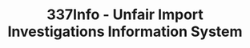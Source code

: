 ---
bigquery: https://console.cloud.google.com/bigquery?p=patents-public-data&d=usitc_investigations&page=dataset&project=sheets-management-319211
citation: US International Trade Commission 337Info Unfair Import Investigations Information
  System
contributors: US International Trade Comission
cost: None
description: US International Trade Commission 337Info Unfair Import Investigations
  Information System contains data on investigations done under Section 337. Section
  337 declares the infringement of certain statutory intellectual property rights
  and other forms of unfair competition in import trade to be unlawful practices.
  Most Section 337 investigations involve allegations of patent or registered trademark
  infringement.
documentation: FAQ and tutorial available on the site
last_edit: 04/05/2022, 11:00:00
location: https://pubapps2.usitc.gov/337external/
maintained_by: US International Trade Comission
schema_fields:
- investigationTermDate
- copyrightNumbers
- scheduledStartDateEvidHear
- teoIdDueDate
- lastUpdated
- targetDate
- publication_number
- issueDateOtherNonFinal
- respondent
- actualEndDateEvidHear
- id
- reportingRequirements
- finalDetNoViolation
- htsNumbers
- dateCreated
- investigationType
- investigationNo
- teoReliefGranted
- currentActiveALJ
- finalIdOnViolationDue
- finalDetViolation
- patentNumber
- invUnfairAct
- patentNumbers
- gcAttorney
- dateComplaintFiled
- docketNo
- ouiiParticipation
- teoIdIssueDate
- complainant
- dateOfPublicationFrNotice
- currentStatus
- aljAssigned
- title
- markmanHearing
- teoProceedingInvolved
- cafcAppeals
- actualStartDateEvidHear
- scheduledEndDateEvidHear
- endDateMarkmanHearing
- finalIdOnViolationIssue
- startDateMarkmanHearing
- internalRemand
- ouiiAttorney
- trademarkNumbers
shortname: unfair_import_investigations
tags:
- import
- legal
- trade
timeframe: 2008-2021 (prior to 2008 downloadable as a JSON file)
title: 337Info - Unfair Import Investigations Information System
uuid: 2721f5ec-e599-4890-9265-9706719fc71e
---